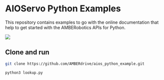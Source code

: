 # AIOServo Python Examples

This repository contains examples to go with the online documentation that help to get started with the AMBERobotics APIs for Python.

![](https://img.shields.io/apm/l/badges)

## Clone and run

```bash
git clone https://github.com/AMBERdrive/aios_python_example.git
```

```bash
python3 lookup.py
```
